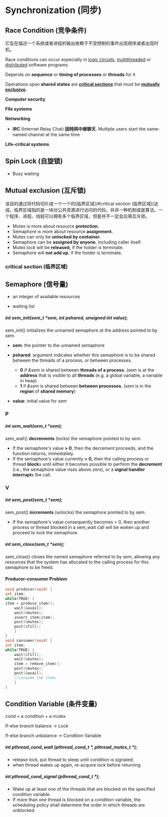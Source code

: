 # Synchronization (同步)



## Race Condition (竞争条件)

它旨在描述一个系统或者进程的输出依赖于不受控制的事件出现顺序或者出现时机。

Race conditions can occur especially in [logic circuits](https://en.wikipedia.org/wiki/Logic_gate), [multithreaded](https://en.wikipedia.org/wiki/Thread_(computing)) or [distributed](https://en.wikipedia.org/wiki/Distributed_computing) software programs.

Depends on **sequence** or **timing of processes** or **threads** for it

Operations upon **shared states** are **[critical sections](https://en.wikipedia.org/wiki/Critical_section)** that must be **[mutually exclusive](https://en.wikipedia.org/wiki/Mutual_exclusion).**

**Computer security**

**FIle systems**

**Networking**

- **IRC** (Internet Relay Chat) **因特网中继聊天**. Multiple users start the same-named channel at the same time

**Life-critical systems**



## Spin Lock (自旋锁)

- Busy waiting

## Mutual exclusion (互斥锁)

该目的通过将代码切片成一个一个的[临界区域](#critical section (临界区域))达成。临界区域指的是一块对公共资源进行访问的代码，并非一种机制或是算法。一个程序、进程、线程可以拥有多个临界区域，但是并不一定会应用互斥锁。

- Mutex is more about resource **protection.**
- Semaphore is more about resource **assignment.**
- Mutex can only be **unlocked by container.**
- Semaphore can be **assigned by anyone**, including caller itself.
- Mutex lock will be **released,** if the holder is terminate.
- Semaphore will **not add up**, if the holder is terminate.



### critical section (临界区域)



## Semaphore (信号量)

- an integer of available resources

- waiting list

##### int sem_init(sem_t *sem, int pshared, unsigned int value);

sem_init() initializes the unnamed semaphore at the address pointed to by sem.

- **sem**: the pointer to the unnamed semaphore
- **pshared**: argument indicates whether this semaphore is to be shared between the threads of a process, or between processes.
  - **0** if *&sem* is shared between **threads of a process**. (sem is at the **address** that is visible to all **threads** (e.g. a global variable, a variable in heap)  
  - **1** if *&sem* is shared between **between processes**. (sem is in the **region** of **shared memory**)

- **value**: initial value for sem

### P

##### int sem_wait(sem_t *sem);

sem_wait() **decrements** (locks) the semaphore pointed to by *sem*. 

- If the semaphore's value **> 0**, then the decrement proceeds, and the function returns, immediately. 
- If the semaphore's value currently **= 0,** then the calling process or thread **block**s until either it becomes possible to perform the **decrement** (i.e., the semaphore value rises above zero), or a **signal handler interrupt**s the call.

### V

##### int sem_post(sem_t *sem);

sem_post() **increments** (unlocks) the semaphore pointed to by sem. 

- If the semaphore's value consequently becomes > 0, then another process or thread blocked in a sem_wait call will be woken up and proceed to lock the semaphore.

##### int sem_close(sem_t *sem);

sem_close() closes the named semaphore referred to by sem, allowing any resources that the system has allocated to the calling process for this semaphore to be freed.



#### Producer-consumer Problem

```c
void producer(void) {
int item;
while(TRUE) {
item = produce_item();
	wait(&avail);
	wait(&mutex);
	insert_item(item);
	post(&mutex);
	post(&fill);
	}
}
void consumer(void) {
int item;
while(TRUE) {
	wait(&fill);
	wait(&mutex);
	item = remove_item();
	post(&mutex);
	post(&avail);
	//consume the item;
	}
}
```



## Condition Variable (条件变量)

cond = a condition + a mutex

If-else branch balance -> Lock

If-else branch unbalance -> Condition Variable

##### int pthread_cond_wait (pthread_cond_t *, pthread_mutex_t *);

- release lock, put thread to sleep until condition is signaled;
- when thread wakes up again, re-acquire lock before returning

##### int pthread_cond_signal (pthread_cond_t *);

- Wake up at least one of the threads that are blocked on the specified condition variable.
- If more than one thread is blocked on a condition variable, the scheduling policy shall determine the order in which threads are unblocked.